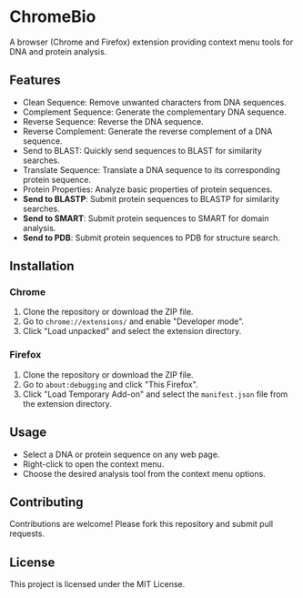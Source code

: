 # ChromeBio
A browser (Chrome and Firefox) extension providing context menu tools for DNA and protein analysis.

## Features

- Clean Sequence: Remove unwanted characters from DNA sequences.
- Complement Sequence: Generate the complementary DNA sequence.
- Reverse Sequence: Reverse the DNA sequence.
- Reverse Complement: Generate the reverse complement of a DNA sequence.
- Send to BLAST: Quickly send sequences to BLAST for similarity searches.
- Translate Sequence: Translate a DNA sequence to its corresponding protein sequence.
- Protein Properties: Analyze basic properties of protein sequences.
- **Send to BLASTP**: Submit protein sequences to BLASTP for similarity searches.
- **Send to SMART**: Submit protein sequences to SMART for domain analysis.
- **Send to PDB**: Submit protein sequences to PDB for structure search.

## Installation

### Chrome

1. Clone the repository or download the ZIP file.
2. Go to `chrome://extensions/` and enable "Developer mode".
3. Click "Load unpacked" and select the extension directory.

### Firefox

1. Clone the repository or download the ZIP file.
2. Go to `about:debugging` and click "This Firefox".
3. Click "Load Temporary Add-on" and select the `manifest.json` file from the extension directory.

## Usage

- Select a DNA or protein sequence on any web page.
- Right-click to open the context menu.
- Choose the desired analysis tool from the context menu options.

## Contributing

Contributions are welcome! Please fork this repository and submit pull requests.

## License

This project is licensed under the MIT License.
